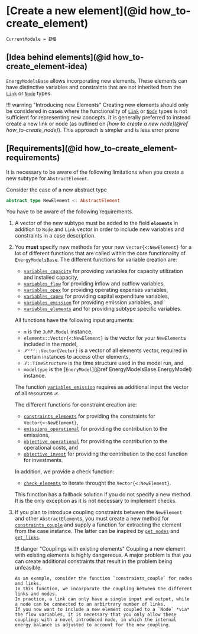 # [Create a new element](@id how_to-create_element)

```@meta
CurrentModule = EMB
```

## [Idea behind elements](@id how_to-create_element-idea)

`EnergyModelsBase` allows incorporating new elements.
These elements can have distinctive variables and constraints that are not inherited from the [`Link`](@ref) or [`Node`](@ref) types.

!!! warning "Introducing new Elements"
   Creating new elements should only be considered in cases where the functionality of [`Link`](@ref) or [`Node`](@ref) types is not sufficient for representing new concepts.
   It is generally preferred to instead create a new link or node (as outlined on *[how to create a new node](@ref how_to-create_node)*).
   This approach is simpler and is less error prone

## [Requirements](@id how_to-create_element-requirements)

It is necessary to be aware of the following limitations when you create a new subtype for `AbstractElement`.

Consider the case of a new abstract type

```julia
abstract type NewElement <: AbstractElement
```

You have to be aware of the following requirements.

1. A vector of the new subtype must be added to the field **`elements`** in addition to `Node` and `Link` vector in order to include new variables and constraints in a case description.
2. You **must** specify new methods for your new `Vector{<:NewElement}` for a lot of different functions that are called within the core functionality of `EnergyModelsBase`.
   The different functions for variable creation are:

   - [`variables_capacity`](@ref) for providing variables for capacity utilization and installed capacity,
   - [`variables_flow`](@ref) for providing inflow and outflow variables,
   - [`variables_opex`](@ref) for providing operating expenses variables,
   - [`variables_capex`](@ref) for providing capital expenditure variables,
   - [`variables_emission`](@ref) for providing emission variables, and
   - [`variables_elements`](@ref) and for providing subtype specific variables.

   All functions have the following input arguments:

   - `m` is the `JuMP.Model` instance,
   - `elements::Vector{<:NewElement}` is the vector for your `NewElement`s included in the model,
   - `𝒳ᵛᵉᶜ::Vector{Vector}` is a vector of all elements vector, required in certain instances to access other elements,
   - `𝒯::TimeStructure` is the time structure used in the model run, and
   - `modeltype` is the [`EneryModel`](@ref EnergyModelsBase.EnergyModel) instance.

   The function [`variables_emission`](@ref) requires as additional input the vector of all resources `𝒫`.

   The different functions for constraint creation are:

   - [`constraints_elements`](@ref) for providing the constraints for `Vector{<:NewElement}`,
   - [`emissions_operational`](@ref) for providing the contribution to the emissions,
   - [`objective_operational`](@ref) for providing the contribution to the operational costs, and
   - [`objective_invest`](@ref) for providing the contribution to the cost function for investments.

   In addition, we provide a check function:

   - [`check_elements`](@ref) to iterate throught the `Vector{<:NewElement}`.

   This function has a fallback solution if you do not specify a new method.
   It is the only exception as it is not necessary to implement checks.

3. If you plan to introduce coupling constraints between the `NewElement` and other `AbstractElement`s, you must create a new method for [`constraints_couple`](@ref) and supply a function for extracting the element from the case instance.
   The latter can be inspired by [`get_nodes`](@ref) and [`get_links`](@ref).

   !!! danger "Couplings with existing elements"
       Coupling a new element with existing elements is highly dangereous.
       A major problem is that you can create additional constraints that result in the problem being unfeasible.

       As an example, consider the function `constraints_couple` for nodes and links.
       In this function, we incorporate the coupling between the different links and nodes.
       In practice, a link can only have a single input and output, while a node can be connected to an arbirtrary number of links.
       If you now want to include a new element coupled to a `Node` *via* the flow variables, it is necessary that you only allow these couplings with a novel introduced node, in which the internal energy balance is adjusted to account for the new coupling.
